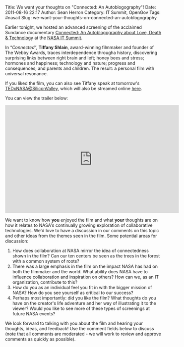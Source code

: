 Title: We want your thoughts on "Connected: An Autoblogography"!
Date: 2011-08-16 22:17
Author: Sean Herron
Category: IT Summit, OpenGov
Tags: #nasait
Slug: we-want-your-thoughts-on-connected-an-autoblogography

Earlier tonight, we hosted an advanced screening of the acclaimed
Sundance documentary [Connected: An Autoblogography about Love, Death &
Technology][] at the [NASA IT Summit][].

In “*Connected*“, **Tiffany Shlain**, award-winning filmmaker and
founder of The Webby Awards, traces interdependence througha history,
discovering surprising links between right brain and left; honey bees
and stress; hormones and happiness; technology and nature; progress and
consequences; and parents and children. The result: a personal film with
universal resonance.

If you liked the film, you can also see Tiffany speak at tomorrow's
[TEDxNASA@SiliconValley][], which will also be streamed online [here][].

You can view the trailer below:

<iframe src="http://www.youtube.com/embed/eQmoRIVJnzQ" frameborder="0" width="560" height="349"></iframe>

We want to know how **you** enjoyed the film and what **your** thoughts
are on how it relates to NASA's continually growing exploration of
collaborative technologies. We'd love to have a discussion in our
comments on this topic and other ideas from the themes seen in the film.
Some potential areas for discussion:

1.  How does collaboration at NASA mirror the idea of connectedness
    shown in the film? Can our ten centers be seen as the trees in the
    forest with a common system of roots?
2.  There was a large emphasis in the film on the impact NASA has had on
    both the filmmaker and the world. What ability does NASA have to
    influence collaboration and inspiration on others? How can we, as an
    IT organization, contribute to this?
3.  How do you as an individual feel you fit in with the bigger mission
    of NASA? How do you see yourself as critical to our success?
4.  Perhaps most importantly: did you like the film? What thoughts do
    you have on the creator's life adventure and her way of illustrating
    it to the viewer? Would you like to see more of these types of
    screenings at future NASA events?

<div>

We look forward to talking with you about the film and hearing your
thoughts, ideas, and feedback! Use the comment fields below to discuss
(note that all comments are moderated - we will work to review and
approve comments as quickly as possible).

</div>

  [Connected: An Autoblogography about Love, Death & Technology]: http://connectedthefilm.com/
  [NASA IT Summit]: http://www.nasa.gov/offices/ocio/itsummit/index.html
  [TEDxNASA@SiliconValley]: http://tedxnasa.com/silicon-valley/speakers/
  [here]: http://tedxnasa.com/silicon-valley/live-stream/
